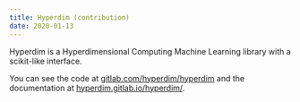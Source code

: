 ```yaml
---
title: Hyperdim (contribution)
date: 2020-01-13
---
```


Hyperdim is a Hyperdimensional Computing Machine Learning library with
a scikit-like interface.

You can see the code at [gitlab.com/hyperdim/hyperdim](https://gitlab.com/hyperdim/hyperdim) and the documentation at [hyperdim.gitlab.io/hyperdim/](https://hyperdim.gitlab.io/hyperdim/).
